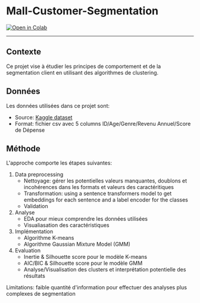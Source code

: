 # Mall-Customer-Segmentation

[![Open in Colab](https://colab.research.google.com/assets/colab-badge.svg)](https://colab.research.google.com/drive/1I03_OYmqh0LhHW5mWzMkfjVAbged1cIk?usp=sharing)

---

## Contexte
Ce projet vise à étudier les principes de comportement et de la segmentation client en utilisant des algorithmes de clustering.

## Données
Les données utilisées dans ce projet sont:
- Source: [Kaggle dataset](https://www.kaggle.com/datasets/vjchoudhary7/customer-segmentation-tutorial-in-python/data?select=Mall_Customers.csv)
- Format: fichier csv avec 5 columns ID/Age/Genre/Revenu Annuel/Score de Dépense

## Méthode
L'approche comporte les étapes suivantes:
1. Data preprocessing
   - Nettoyage: gérer les potentielles valeurs manquantes, doublons et incohérences dans les formats et valeurs des caractéritiques  
   - Transformation: using a sentence transformers model to get embeddings for each sentence and a label encoder for the classes
   - Validation
2. Analyse
   - EDA pour mieux comprendre les données utilisées
   - Visualiasation des caractéristiques
3. Implémentation
   - Algorithme K-means
   - Algorithme Gaussian Mixture Model (GMM)
4. Evaluation
   - Inertie & Silhouette score pour le modèle K-means
   - AIC/BIC & Silhouette score pour le modèle GMM
   - Analyse/Visualisation des clusters et interprétation potentielle des résultats

Limitations: faible quantité d'information pour effectuer des analyses plus complexes de segmentation
